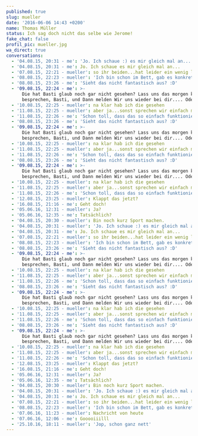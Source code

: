 ```yaml
---
published: true
slug: mueller
date: '2016-06-06 14:43 +0200'
name: Thomas Müller
status: Ich sag doch nicht das selbe wie Jerome!
fake_chat: false
profil_pic: mueller.jpg
wa_direct: true
conversations:
  - '04.08.15, 20:31 - me': 'Jo. Ich schaue :) es mir gleich mal an...'
  - '04.08.15, 20:31 - me': Jo. Ich schaue es mir gleich mal an...
  - '07.08.15, 22:21 - mueller': so ihr beiden...hat leider ein wenig länger gedauert...habt ihr noch zeit?
  - '08.08.15, 22:23 - ‪mueller': 'Ich bin schon im Bett, gab es konkrete Fragen zu der Mail?'
  - '08.08.15, 23:26 - me': 'Sieht das nicht fantastisch aus? :D'
  - '09.08.15, 22:24 - me': >-
      Die hat Basti glaub noch gar nicht gesehen? Lass uns das morgen kurz
      besprechen, Basti, und Dann melden Wir uns wieder bei dir.... Oder?
  - '10.08.15, 22:25 - mueller': na klar hab ich die gesehen
  - '11.08.15, 22:25 - mueller': aber ja...sonst sprechen wir einfach morgen
  - '11.08.15, 22:26 - me': 'Schon toll, dass das so einfach funktioniert hat.'
  - '08.08.15, 23:26 - me': 'Sieht das nicht fantastisch aus? :D'
  - '09.08.15, 22:24 - me': >-
      Die hat Basti glaub noch gar nicht gesehen? Lass uns das morgen kurz
      besprechen, Basti, und Dann melden Wir uns wieder bei dir.... Oder?
  - '10.08.15, 22:25 - mueller': na klar hab ich die gesehen
  - '11.08.15, 22:25 - mueller': aber ja...sonst sprechen wir einfach morgen
  - '11.08.15, 22:26 - me': 'Schon toll, dass das so einfach funktioniert hat.'
  - '08.08.15, 23:26 - me': 'Sieht das nicht fantastisch aus? :D'
  - '09.08.15, 22:24 - me': >-
      Die hat Basti glaub noch gar nicht gesehen? Lass uns das morgen kurz
      besprechen, Basti, und Dann melden Wir uns wieder bei dir.... Oder?
  - '10.08.15, 22:25 - mueller': na klar hab ich die gesehen
  - '11.08.15, 22:25 - mueller': aber ja...sonst sprechen wir einfach morgen
  - '11.08.15, 22:26 - me': 'Schon toll, dass das so einfach funktioniert hat.'
  - '12.08.15, 23:25 - mueller': Klappt das jetzt?
  - '16.08.15, 21:16 - me': Geht doch!
  - '05.06.16, 12:31 - mueller': Ja?
  - '05.06.16, 12:35 - me': Tatsächlich?
  - '04.08.15, 20:30 - mueller': Bin noch kurz Sport machen.
  - '04.08.15, 20:31 - mueller': 'Jo. Ich schaue :) es mir gleich mal an...'
  - '04.08.15, 20:31 - me': Jo. Ich schaue es mir gleich mal an...
  - '07.08.15, 22:21 - mueller': so ihr beiden...hat leider ein wenig länger gedauert...habt ihr noch zeit?
  - '08.08.15, 22:23 - ‪mueller': 'Ich bin schon im Bett, gab es konkrete Fragen zu der Mail?'
  - '08.08.15, 23:26 - me': 'Sieht das nicht fantastisch aus? :D'
  - '09.08.15, 22:24 - me': >-
      Die hat Basti glaub noch gar nicht gesehen? Lass uns das morgen kurz
      besprechen, Basti, und Dann melden Wir uns wieder bei dir.... Oder?
  - '10.08.15, 22:25 - mueller': na klar hab ich die gesehen
  - '11.08.15, 22:25 - mueller': aber ja...sonst sprechen wir einfach morgen
  - '11.08.15, 22:26 - me': 'Schon toll, dass das so einfach funktioniert hat.'
  - '08.08.15, 23:26 - me': 'Sieht das nicht fantastisch aus? :D'
  - '09.08.15, 22:24 - me': >-
      Die hat Basti glaub noch gar nicht gesehen? Lass uns das morgen kurz
      besprechen, Basti, und Dann melden Wir uns wieder bei dir.... Oder?
  - '10.08.15, 22:25 - mueller': na klar hab ich die gesehen
  - '11.08.15, 22:25 - mueller': aber ja...sonst sprechen wir einfach morgen
  - '11.08.15, 22:26 - me': 'Schon toll, dass das so einfach funktioniert hat.'
  - '08.08.15, 23:26 - me': 'Sieht das nicht fantastisch aus? :D'
  - '09.08.15, 22:24 - me': >-
      Die hat Basti glaub noch gar nicht gesehen? Lass uns das morgen kurz
      besprechen, Basti, und Dann melden Wir uns wieder bei dir.... Oder?
  - '10.08.15, 22:25 - mueller': na klar hab ich die gesehen
  - '11.08.15, 22:25 - mueller': aber ja...sonst sprechen wir einfach morgen
  - '11.08.15, 22:26 - me': 'Schon toll, dass das so einfach funktioniert hat.'
  - '12.08.15, 23:25 - mueller': Klappt das jetzt?
  - '16.08.15, 21:16 - me': Geht doch!
  - '05.06.16, 12:31 - mueller': Ja?
  - '05.06.16, 12:35 - me': Tatsächlich?
  - '04.08.15, 20:30 - mueller': Bin noch kurz Sport machen.
  - '04.08.15, 20:31 - mueller': 'Jo. Ich schaue :) es mir gleich mal an...'
  - '04.08.15, 20:31 - me': Jo. Ich schaue es mir gleich mal an...
  - '07.08.15, 22:21 - mueller': so ihr beiden...hat leider ein wenig länger gedauert...habt ihr noch zeit?
  - '08.08.15, 22:23 - ‪mueller': 'Ich bin schon im Bett, gab es konkrete Fragen zu der Mail?'
  - '07.06.16, 11:23 - mueller': Nachricht von heute
  - '07.06.16, 12:06 - me': Gooooiiilll
  - '25.10.16, 18:11 - mueller': 'Jop, schon ganz nett'
---
```


